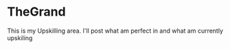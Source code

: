 # TheGrand
This is my Upskilling area. I'll post what am perfect in and what am currently upskiling
